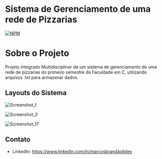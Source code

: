 # Sistema de Gerenciamento de uma rede de Pizzarias

[![NPM](https://img.shields.io/npm/l/react)](https://github.com/MarcosBrandao21/Pizzaria-Unip-PIM/blob/master/LICENSE)

# Sobre o Projeto
Projeto Integrado Multidisciplinar de um sistema de gerenciamento de uma rede de pizzarias do primeiro semestre da Faculdade em C, utilizando arquivos .txt para armazenar dados.

## Layouts do Sistema

![Screenshot_1](https://user-images.githubusercontent.com/57876319/112745117-68173480-8f7c-11eb-928c-3ffd945d773e.png)

![Screenshot_3](https://user-images.githubusercontent.com/57876319/112745140-a6145880-8f7c-11eb-8a89-86b111bc7528.png)

![Screenshot_17](https://user-images.githubusercontent.com/57876319/112745155-b9272880-8f7c-11eb-88c4-e57fdbd355e4.png)

## Contato
- LinkedIn:
https://www.linkedin.com/in/marcosbrandãotidev
